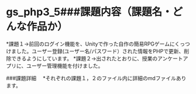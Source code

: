# gs_php3_5###課題内容（課題名・どんな作品か）

  *課題１→前回のログイン機能を、Unityで作った自作の簡易RPGゲームにくっつけました。ユーザー登録(ユーザー名/パスワード）された情報をPHPで更新、削除できるようにしています。
  *課題２→出されたとおりに、授業のアンケートアプリに、ユーザー管理機能を付けました。
  
 
###課題詳細
　*それぞれの課題１，２のファイル内に詳細のmdファイルあります。
  
  
